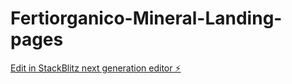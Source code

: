 # Fertiorganico-Mineral-Landing-pages

[Edit in StackBlitz next generation editor ⚡️](https://stackblitz.com/~/github.com/BAD9927/Fertiorganico-Mineral-Landing-pages)